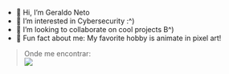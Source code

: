 - 👋 Hi, I’m Geraldo Neto 
- 👀 I’m interested in Cybersecurity :^)
- 💞️ I’m looking to collaborate on cool projects B^)
- 👀 Fun fact about me: My favorite hobby is animate in pixel art! 

>Onde me encontrar: <br>
>    <a href="https://www.linkedin.com/in/geraldo-neto-3411371a2/"><img src="https://img.shields.io/badge/LinkedIn-0077B5?style=for-the-badge&logo=linkedin&logoColor=white" target="_blank"></a>
<!---
eumesmo144/eumesmo144 is a ✨ special ✨ repository because its `README.md` (this file) appears on your GitHub profile.
You can click the Preview link to take a look at your changes.
--->
